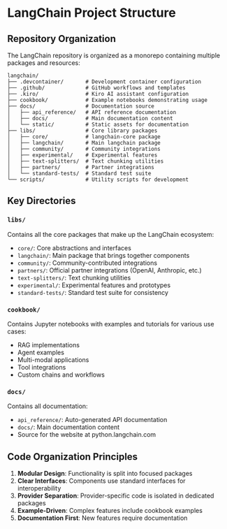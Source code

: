 # LangChain Project Structure

## Repository Organization

The LangChain repository is organized as a monorepo containing multiple packages and resources:

```
langchain/
├── .devcontainer/       # Development container configuration
├── .github/             # GitHub workflows and templates
├── .kiro/               # Kiro AI assistant configuration
├── cookbook/            # Example notebooks demonstrating usage
├── docs/                # Documentation source
│   ├── api_reference/   # API reference documentation
│   ├── docs/            # Main documentation content
│   └── static/          # Static assets for documentation
├── libs/                # Core library packages
│   ├── core/            # langchain-core package
│   ├── langchain/       # Main langchain package
│   ├── community/       # Community integrations
│   ├── experimental/    # Experimental features
│   ├── text-splitters/  # Text chunking utilities
│   ├── partners/        # Partner integrations
│   └── standard-tests/  # Standard test suite
└── scripts/             # Utility scripts for development
```

## Key Directories

### `libs/`

Contains all the core packages that make up the LangChain ecosystem:

- `core/`: Core abstractions and interfaces
- `langchain/`: Main package that brings together components
- `community/`: Community-contributed integrations
- `partners/`: Official partner integrations (OpenAI, Anthropic, etc.)
- `text-splitters/`: Text chunking utilities
- `experimental/`: Experimental features and prototypes
- `standard-tests/`: Standard test suite for consistency

### `cookbook/`

Contains Jupyter notebooks with examples and tutorials for various use cases:
- RAG implementations
- Agent examples
- Multi-modal applications
- Tool integrations
- Custom chains and workflows

### `docs/`

Contains all documentation:
- `api_reference/`: Auto-generated API documentation
- `docs/`: Main documentation content
- Source for the website at python.langchain.com

## Code Organization Principles

1. **Modular Design**: Functionality is split into focused packages
2. **Clear Interfaces**: Components use standard interfaces for interoperability
3. **Provider Separation**: Provider-specific code is isolated in dedicated packages
4. **Example-Driven**: Complex features include cookbook examples
5. **Documentation First**: New features require documentation